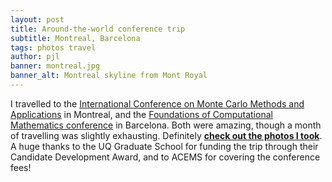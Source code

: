 ```yaml
---
layout: post
title: Around-the-world conference trip
subtitle: Montreal, Barcelona
tags: photos travel
author: pjl
banner: montreal.jpg
banner_alt: Montreal skyline from Mont Royal
---
```


I travelled to the [International Conference on Monte Carlo Methods and Applications](http://www.crm.umontreal.ca/2017/MCM2017/index_e.php) in Montreal, and the [Foundations of Computational Mathematics conference](http://www.ub.edu/focm2017/) in Barcelona. Both were amazing, though a month of travelling was slightly exhausting. 
Definitely [__check out the photos I took__](https://photos.app.goo.gl/88NBhKG8HoejXSLn2). A huge thanks to the UQ Graduate School for funding the trip through their Candidate Development Award, and to ACEMS for covering the conference fees!